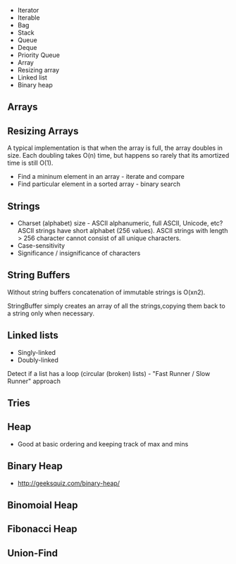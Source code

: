 - Iterator
- Iterable
- Bag
- Stack
- Queue
- Deque
- Priority Queue
- Array
- Resizing array
- Linked list
- Binary heap


Arrays
--------

Resizing Arrays
------------------------------

A typical implementation is that when the array is full, the array doubles in size. Each doubling takes O(n) time, but happens so rarely that its amortized time is still O(1).

- Find a mininum element in an array - iterate and compare
- Find particular element in a sorted array - binary search


Strings
--------

- Charset (alphabet) size - ASCII alphanumeric, full ASCII, Unicode, etc? ASCII strings have short alphabet (256 values). ASCII strings with length > 256 character cannot consist of all unique characters.
- Case-sensitivity
- Significance / insignificance of characters

String Buffers
---------------

Without string buffers concatenation of immutable strings is  O(xn2).

StringBuffer simply creates an array of all the strings,copying them back to a string only when necessary.

Linked lists
-----------------
- Singly-linked
- Doubly-linked 

Detect if a list has a loop (circular (broken) lists) - "Fast Runner / Slow Runner" approach


Tries
-----------

Heap
------------------

- Good at basic ordering and keeping track of max and mins

Binary Heap
------------------
- http://geeksquiz.com/binary-heap/

Binomoial Heap
-----------------

Fibonacci Heap
--------------------

Union-Find
-------------------------

